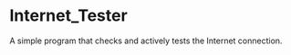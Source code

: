 Internet_Tester
===============

A simple program that checks and actively tests the Internet connection.
